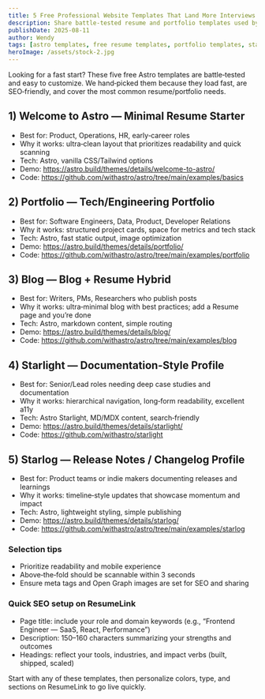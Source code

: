 ```yaml
---
title: 5 Free Professional Website Templates That Land More Interviews
description: Share battle-tested resume and portfolio templates used by 10,000+ professionals. Lightning-fast, mobile-optimized, and perfect for any industry.
publishDate: 2025-08-11
author: Wendy
tags: [astro templates, free resume templates, portfolio templates, static site]
heroImage: /assets/stock-2.jpg
---
```


Looking for a fast start? These five free Astro templates are battle‑tested and easy to customize. We hand‑picked them because they load fast, are SEO‑friendly, and cover the most common resume/portfolio needs.

## 1) Welcome to Astro — Minimal Resume Starter

- Best for: Product, Operations, HR, early‑career roles
- Why it works: ultra‑clean layout that prioritizes readability and quick scanning
- Tech: Astro, vanilla CSS/Tailwind options
- Demo: https://astro.build/themes/details/welcome-to-astro/
- Code: https://github.com/withastro/astro/tree/main/examples/basics

## 2) Portfolio — Tech/Engineering Portfolio

- Best for: Software Engineers, Data, Product, Developer Relations
- Why it works: structured project cards, space for metrics and tech stack
- Tech: Astro, fast static output, image optimization
- Demo: https://astro.build/themes/details/portfolio/
- Code: https://github.com/withastro/astro/tree/main/examples/portfolio

## 3) Blog — Blog + Resume Hybrid

- Best for: Writers, PMs, Researchers who publish posts
- Why it works: ultra‑minimal blog with best practices; add a Resume page and you’re done
- Tech: Astro, markdown content, simple routing
- Demo: https://astro.build/themes/details/blog/
- Code: https://github.com/withastro/astro/tree/main/examples/blog

## 4) Starlight — Documentation‑Style Profile

- Best for: Senior/Lead roles needing deep case studies and documentation
- Why it works: hierarchical navigation, long‑form readability, excellent a11y
- Tech: Astro Starlight, MD/MDX content, search‑friendly
- Demo: https://astro.build/themes/details/starlight/
- Code: https://github.com/withastro/starlight

## 5) Starlog — Release Notes / Changelog Profile

- Best for: Product teams or indie makers documenting releases and learnings
- Why it works: timeline‑style updates that showcase momentum and impact
- Tech: Astro, lightweight styling, simple publishing
- Demo: https://astro.build/themes/details/starlog/
- Code: https://github.com/withastro/astro/tree/main/examples/starlog

### Selection tips

- Prioritize readability and mobile experience
- Above‑the‑fold should be scannable within 3 seconds
- Ensure meta tags and Open Graph images are set for SEO and sharing

### Quick SEO setup on ResumeLink

- Page title: include your role and domain keywords (e.g., “Frontend Engineer — SaaS, React, Performance”)
- Description: 150–160 characters summarizing your strengths and outcomes
- Headings: reflect your tools, industries, and impact verbs (built, shipped, scaled)

Start with any of these templates, then personalize colors, type, and sections on ResumeLink to go live quickly.


